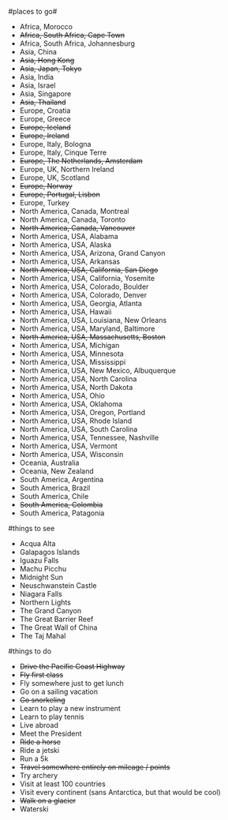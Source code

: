 #places to go#

* Africa, Morocco
* ~~Africa, South Africa, Cape Town~~
* Africa, South Africa, Johannesburg
* Asia, China
* ~~Asia, Hong Kong~~
* ~~Asia, Japan, Tokyo~~
* Asia, India
* Asia, Israel
* Asia, Singapore
* ~~Asia, Thailand~~
* Europe, Croatia
* Europe, Greece
* ~~Europe, Iceland~~
* ~~Europe, Ireland~~
* Europe, Italy, Bologna
* Europe, Italy, Cinque Terre
* ~~Europe, The Netherlands, Amsterdam~~
* Europe, UK, Northern Ireland
* Europe, UK, Scotland
* ~~Europe, Norway~~
* ~~Europe, Portugal, Lisbon~~
* Europe, Turkey
* North America, Canada, Montreal
* North America, Canada, Toronto
* ~~North America, Canada, Vancouver~~
* North America, USA, Alabama
* North America, USA, Alaska
* North America, USA, Arizona, Grand Canyon
* North America, USA, Arkansas
* ~~North America, USA, California, San Diego~~
* North America, USA, California, Yosemite
* North America, USA, Colorado, Boulder
* North America, USA, Colorado, Denver
* North America, USA, Georgia, Atlanta
* North America, USA, Hawaii
* North America, USA, Louisiana, New Orleans
* North America, USA, Maryland, Baltimore
* ~~North America, USA, Massachusetts, Boston~~
* North America, USA, Michigan
* North America, USA, Minnesota
* North America, USA, Mississippi
* North America, USA, New Mexico, Albuquerque
* North America, USA, North Carolina
* North America, USA, North Dakota
* North America, USA, Ohio
* North America, USA, Oklahoma
* North America, USA, Oregon, Portland
* North America, USA, Rhode Island
* North America, USA, South Carolina
* North America, USA, Tennessee, Nashville
* North America, USA, Vermont
* North America, USA, Wisconsin
* Oceania, Australia
* Oceania, New Zealand
* South America, Argentina
* South America, Brazil
* South America, Chile
* ~~South America, Colombia~~
* South America, Patagonia

#things to see

* Acqua Alta
* Galapagos Islands
* Iguazu Falls
* Machu Picchu
* Midnight Sun
* Neuschwanstein Castle
* Niagara Falls
* Northern Lights
* The Grand Canyon
* The Great Barrier Reef
* The Great Wall of China
* The Taj Mahal

#things to do

* ~~Drive the Pacific Coast Highway~~
* ~~Fly first class~~
* Fly somewhere just to get lunch
* Go on a sailing vacation
* ~~Go snorkeling~~
* Learn to play a new instrument
* Learn to play tennis
* Live abroad
* Meet the President
* ~~Ride a horse~~
* Ride a jetski
* Run a 5k
* ~~Travel somewhere entirely on mileage / points~~
* Try archery
* Visit at least 100 countries
* Visit every continent (sans Antarctica, but that would be cool)
* ~~Walk on a glacier~~
* Waterski

